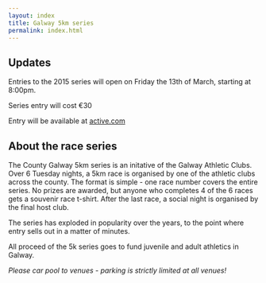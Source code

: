 ```yaml
---
layout: index
title: Galway 5km series
permalink: index.html
---
```


Updates
-------

Entries to the 2015 series will open on Friday the 13th of March, starting at 8:00pm.

Series entry will cost €30

Entry will be available at [active.com](http://www.active.com/galway-galway/running/galway-5km-series-2015)

About the race series
---------------------

The County Galway 5km series is an initative of the Galway Athletic Clubs. Over 6 Tuesday nights, a 5km race is organised by one of the athletic clubs across the county. The format is simple - one race number covers the entire series. No prizes are awarded, but anyone who completes 4 of the 6 races gets a souvenir race t-shirt. After the last race, a social night is organised by the final host club.

The series has exploded in popularity over the years, to the point where entry sells out in a matter of minutes.

All proceed of the 5k series goes to fund juvenile and adult athletics in Galway.

*Please car pool to venues - parking is strictly limited at all venues!*
